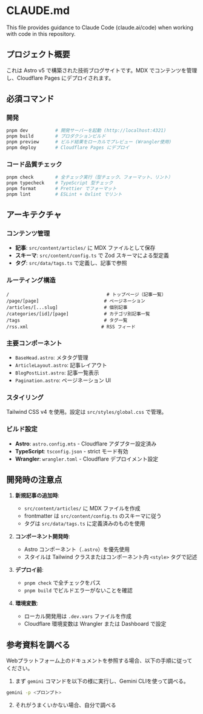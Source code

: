 # CLAUDE.md

This file provides guidance to Claude Code (claude.ai/code) when working with code in this repository.

## プロジェクト概要

これは Astro v5 で構築された技術ブログサイトです。MDX でコンテンツを管理し、Cloudflare Pages にデプロイされます。

## 必須コマンド

### 開発

```bash
pnpm dev          # 開発サーバーを起動 (http://localhost:4321)
pnpm build        # プロダクションビルド
pnpm preview      # ビルド結果をローカルでプレビュー (Wrangler使用)
pnpm deploy       # Cloudflare Pages にデプロイ
```

### コード品質チェック

```bash
pnpm check        # 全チェック実行（型チェック、フォーマット、リント）
pnpm typecheck    # TypeScript 型チェック
pnpm format       # Prettier でフォーマット
pnpm lint         # ESLint + Oxlint でリント
```

## アーキテクチャ

### コンテンツ管理

- **記事**: `src/content/articles/` に MDX ファイルとして保存
- **スキーマ**: `src/content/config.ts` で Zod スキーマによる型定義
- **タグ**: `src/data/tags.ts` で定義し、記事で参照

### ルーティング構造

```
/                                    # トップページ（記事一覧）
/page/[page]                        # ページネーション
/articles/[...slug]                 # 個別記事
/categories/[id]/[page]             # カテゴリ別記事一覧
/tags                               # タグ一覧
/rss.xml                           # RSS フィード
```

### 主要コンポーネント

- `BaseHead.astro`: メタタグ管理
- `ArticleLayout.astro`: 記事レイアウト
- `BlogPostList.astro`: 記事一覧表示
- `Pagination.astro`: ページネーション UI

### スタイリング

Tailwind CSS v4 を使用。設定は `src/styles/global.css` で管理。

### ビルド設定

- **Astro**: `astro.config.mts` - Cloudflare アダプター設定済み
- **TypeScript**: `tsconfig.json` - strict モード有効
- **Wrangler**: `wrangler.toml` - Cloudflare デプロイメント設定

## 開発時の注意点

1. **新規記事の追加時**:
   - `src/content/articles/` に MDX ファイルを作成
   - frontmatter は `src/content/config.ts` のスキーマに従う
   - タグは `src/data/tags.ts` に定義済みのものを使用

2. **コンポーネント開発時**:
   - Astro コンポーネント（`.astro`）を優先使用
   - スタイルは Tailwind クラスまたはコンポーネント内 `<style>` タグで記述

3. **デプロイ前**:
   - `pnpm check` で全チェックをパス
   - `pnpm build` でビルドエラーがないことを確認

4. **環境変数**:
   - ローカル開発用は `.dev.vars` ファイルを作成
   - Cloudflare 環境変数は Wrangler または Dashboard で設定

## 参考資料を調べる

Webプラットフォーム上のドキュメントを参照する場合、以下の手順に従ってください。

1. まず `gemini` コマンドを以下の様に実行し、Gemini CLIを使って調べる。

```bash
gemini -p <プロンプト>
```

2. それがうまくいかない場合、自分で調べる
